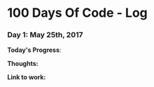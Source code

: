 # 100 Days Of Code - Log

### Day 1: May 25th, 2017

**Today's Progress**: 

**Thoughts:**

**Link to work:**

